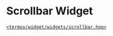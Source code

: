 # Scrollbar Widget

[`<termox/widget/widgets/scrollbar.hpp>`](../../../include/termox/widget/widgets/scrollbar.hpp)
